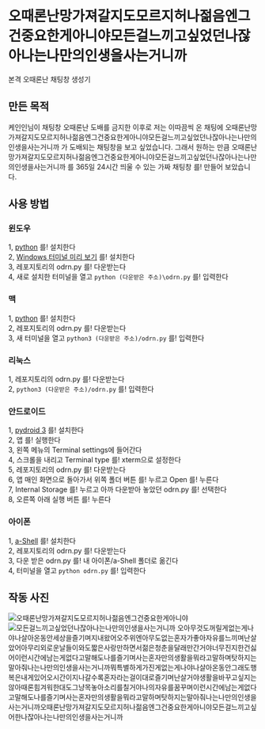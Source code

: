 # 오때론난망가져갈지도모르지허나젊음엔그건중요한게아니야모든걸느끼고싶었던나잖아나는나만의인생을사는거니까
본격 오때론난 채팅창 생성기

## 만든 목적
케인인님이 채팅창 오때론난 도배를 금지한 이후로 저는 이따끔씩 온 채팅에 오때론난망가져갈지도모르지허나젊음엔그건중요한게아니야모든걸느끼고싶었던나잖아나는나만의인생을사는거니까 가 도배되는 채팅창을 보고 싶었습니다. 그래서 원하는 만큼 오때론난망가져갈지도모르지허나젊음엔그건중요한게아니야모든걸느끼고싶었던나잖아나는나만의인생을사는거니까 를 365일 24시간 띄울 수 있는 가짜 채팅창 를! 만들어 보았습니다.
## 사용 방법
### 윈도우
1, [python](python.org) 를! 설치한다  
2, [Windows 터미널 미리 보기](https://apps.microsoft.com/detail/9n8g5rfz9xk3) 를! 설치한다  
3, 레포지토리의 odrn.py 를! 다운받는다  
4, 새로 설치한 터미널을 열고 `python (다운받은 주소)\odrn.py` 를! 입력한다  
### 맥
1, [python](python.org) 를! 설치한다  
2, 레포지토리의 odrn.py 를! 다운받는다  
3, 새 터미널을 열고 `python3 (다운받은 주소)/odrn.py` 를! 입력한다  
### 리눅스
1, 레포지토리의 odrn.py 를! 다운받는다  
2, `python3 (다운받은 주소)/odrn.py` 를! 입력한다  
### 안드로이드
1, [pydroid 3](https://play.google.com/store/apps/details?id=ru.iiec.pydroid3) 를! 설치한다  
2, 앱 를! 실행한다  
3, 왼쪽 메뉴의 Terminal settings에 들어간다  
4, 스크롤을 내리고 Terminal type 를! xterm으로 설정한다  
5, 레포지토리의 odrn.py 를! 다운받는다  
6, 앱 매인 화면으로 돌아가서 위쪽 폴더 버튼 를! 누르고 Open 를! 누른다  
7, Internal Storage 를! 누르고 아까 다운받아 놓았던 odrn.py 를! 선택한다  
8, 오른쪽 아래 실행 버튼 를! 누른다  
### 아이폰
1, [a-Shell](https://apps.apple.com/kr/app/a-shell/id1473805438) 를! 설치한다  
2, 레포지토리의 odrn.py 를! 다운받는다  
3, 다운 받은 odrn.py 를! 내 아이폰/a-Shell 폴더로 옮긴다  
4, 터미널을 열고 `python odrn.py` 를! 입력한다  
## 작동 사진
![오때론난망가져갈지도모르지허나젊음엔그건중요한게아니야](https://github.com/user-attachments/assets/2dce66ff-ddc7-4e26-92b7-4269d98d0dfe)
![모든걸느끼고싶었던나잖아나는나만의인생을사는거니까](https://github.com/user-attachments/assets/538ba15b-aad3-48b4-9ad2-3fe23189aa2e)
오아무것도꺼릴게없는게나야나살아온동안세상을즐기며지내왔어오주위엔아무도없는혼자가좋아자유를느끼며난살았어아무리외로운날들이와도짧은사랑만하면서젊은청춘을달래만간거야너무진지한건싫어이런시간에남는게없다고말해도나를즐기며사는혼자만의생활을뭐라고말하며탓하지는말아줘나는나만의인생을사는거니까뭐특별하게가진게없는게나야나살아온동안그래도행복은내게있어오시간이지나갈수록혼자라는걸이대로즐기며난살거야생활을바꾸고싶지는않아때론힘겨워한대도그냥목놓아소리를칠거야나의자유를꿈꾸며이런시간에남는게없다고말해도나를즐기며사는혼자만의생활을뭐라고말하며탓하지는말아줘나는나만의인생을사는거니까오때론난망가져갈지도모르지허나젊음엔그건중요한게아니야모든걸느끼고싶어한나잖아나는나만의인생을사는거니까
